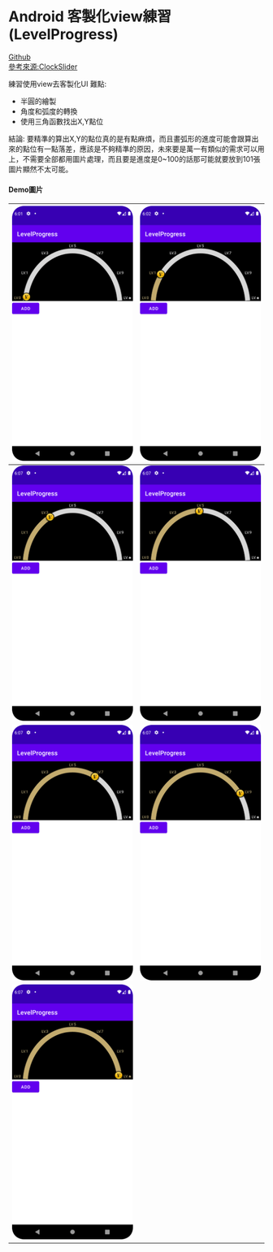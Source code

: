 # Android 客製化view練習(LevelProgress)

[Github](https://github.com/CiaShangLin/LevelProgress/tree/master)<br>
[參考來源:ClockSlider](https://github.com/a1573595/ClockSlider)

練習使用view去客製化UI
難點:
* 半圓的繪製
* 角度和弧度的轉換
* 使用三角函數找出X,Y點位

結論:
要精準的算出X,Y的點位真的是有點麻煩，而且畫弧形的進度可能會跟算出來的點位有一點落差，應該是不夠精準的原因，未來要是萬一有類似的需求可以用上，不需要全部都用圖片處理，而且要是進度是0~100的話那可能就要放到101張圖片顯然不太可能。

#### Demo圖片
| ![](https://github.com/CiaShangLin/ShangCustomViewPractice/blob/main/levelprogress/image/LV0.png) | ![](https://github.com/CiaShangLin/ShangCustomViewPractice/blob/main/levelprogress/image/LV1.png) | 
| -------- | -------- |
| ![](https://github.com/CiaShangLin/ShangCustomViewPractice/blob/main/levelprogress/image/LV3.png)    | ![](https://github.com/CiaShangLin/ShangCustomViewPractice/blob/main/levelprogress/image/LV5.png)    |
| ![](https://github.com/CiaShangLin/ShangCustomViewPractice/blob/main/levelprogress/image/LV7.png)| ![](https://github.com/CiaShangLin/ShangCustomViewPractice/blob/main/levelprogress/image/LV9.png)|
| ![](https://github.com/CiaShangLin/ShangCustomViewPractice/blob/main/levelprogress/image/LV10.png) | |